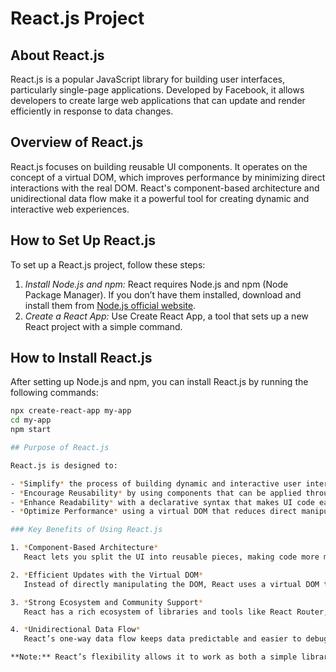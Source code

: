 # React.js Project

## About React.js
React.js is a popular JavaScript library for building user interfaces, particularly single-page applications. Developed by Facebook, it allows developers to create large web applications that can update and render efficiently in response to data changes.

## Overview of React.js
React.js focuses on building reusable UI components. It operates on the concept of a virtual DOM, which improves performance by minimizing direct interactions with the real DOM. React's component-based architecture and unidirectional data flow make it a powerful tool for creating dynamic and interactive web experiences.

## How to Set Up React.js
To set up a React.js project, follow these steps:

1. *Install Node.js and npm:* React requires Node.js and npm (Node Package Manager). If you don’t have them installed, download and install them from [Node.js official website](https://nodejs.org/).
2. *Create a React App:* Use Create React App, a tool that sets up a new React project with a simple command.

## How to Install React.js
After setting up Node.js and npm, you can install React.js by running the following commands:

```bash
npx create-react-app my-app
cd my-app
npm start

## Purpose of React.js

React.js is designed to:

- *Simplify* the process of building dynamic and interactive user interfaces.
- *Encourage Reusability* by using components that can be applied throughout an application.
- *Enhance Readability* with a declarative syntax that makes UI code easy to understand and modify.
- *Optimize Performance* using a virtual DOM that reduces direct manipulation of the real DOM.

### Key Benefits of Using React.js

1. *Component-Based Architecture*  
   React lets you split the UI into reusable pieces, making code more modular and maintainable.

2. *Efficient Updates with the Virtual DOM*  
   Instead of directly manipulating the DOM, React uses a virtual DOM to manage updates efficiently, leading to faster UI rendering.

3. *Strong Ecosystem and Community Support*  
   React has a rich ecosystem of libraries and tools like React Router, Redux, and hooks for advanced state management, which enhances its functionality.

4. *Unidirectional Data Flow*  
   React’s one-way data flow keeps data predictable and easier to debug, which is especially helpful for larger applications.

**Note:** React’s flexibility allows it to work as both a simple library for UI components and a powerful framework when combined with tools like Redux and React Router.